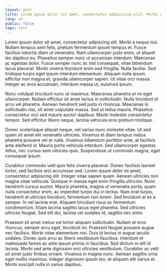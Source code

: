 ```yaml
---
layout: post
title: Lorem ipsum dolor sit amet, consectetur adipiscing elit. Morbi a neque nisi.
lang: en
public: false
tags: test
---
```


Lorem ipsum dolor sit amet, consectetur adipiscing elit. Morbi a neque nisi. Nullam tempus sem felis, pretium fermentum ipsum tempus et. Fusce facilisis lobortis diam ut venenatis. Nam ullamcorper justo enim, ut aliquet leo dapibus eu. Phasellus semper nunc ut accumsan interdum. Maecenas ac egestas dolor. Fusce semper nunc ac nisl consequat, vitae bibendum lacus placerat. Morbi viverra tincidunt enim sed fringilla. Nulla facilisi. Sed tristique turpis eget ipsum interdum elementum. Aliquam nulla ipsum, efficitur non magna et, gravida ullamcorper sapien. Ut vitae orci massa. Integer ac eros accumsan, interdum massa ut, euismod ipsum.

Nunc volutpat tincidunt nunc ut maximus. Maecenas pharetra ut mi eget ullamcorper. Nullam efficitur sit amet lectus in sollicitudin. Nulla tincidunt et arcu vel pharetra. Aenean hendrerit sed justo in rhoncus. Maecenas in sollicitudin nisi, sit amet vulputate massa. Sed ut tellus mauris. Phasellus consectetur orci sed mauris auctor dapibus. Morbi molestie consectetur tempor. Sed efficitur libero neque, lacinia vehicula eros pretium tristique.

Donec scelerisque aliquet neque, vel varius nunc molestie vitae. Ut sed quam sit amet elit venenatis ultricies. Vivamus et diam tempus metus pharetra posuere vel at nulla. Vivamus bibendum porttitor ante, at facilisis ante eleifend id. Mauris porta vehicula interdum. Sed ullamcorper egestas tellus, nec cursus sem ultricies quis. Suspendisse ut commodo magna, eget consequat ipsum.

Curabitur commodo velit quis felis viverra placerat. Donec facilisis laoreet tortor, sed facilisis orci accumsan sed. Lorem ipsum dolor sit amet, consectetur adipiscing elit. Integer vitae sapien quam. Aenean ultricies non magna vitae vehicula. Quisque in massa eget enim fringilla ultricies. Nunc hendrerit cursus auctor. Mauris pharetra, magna ut venenatis porta, quam nulla consectetur enim, ac imperdiet turpis dui in lectus. Nam erat turpis, hendrerit at ultricies tincidunt, fermentum non lorem. Sed tincidunt at ex a semper. In vel lacinia erat. Aliquam tincidunt risus ac fermentum condimentum. Etiam lacinia sagittis lacus eget pharetra. Sed ultricies ultrices feugiat. Sed elit dui, lacinia vel sodales id, sagittis nec enim.

Praesent sit amet metus vel tortor aliquam sollicitudin. Nullam et eros rhoncus, semper arcu eget, tincidunt mi. Praesent feugiat posuere augue nec facilisis. Morbi vitae elementum nisi. Duis id lectus in augue iaculis sodales. Donec quis arcu ac libero vestibulum faucibus. Interdum et malesuada fames ac ante ipsum primis in faucibus. Sed dictum in elit id lacinia. Morbi sed ante dignissim orci ultricies vestibulum. Curabitur ac velit sit amet justo finibus ornare. Vivamus in magna nunc. Aenean sagittis urna eget mollis maximus. Integer dignissim ipsum leo, et aliquam elit varius et. Morbi suscipit nulla in varius dapibus.
